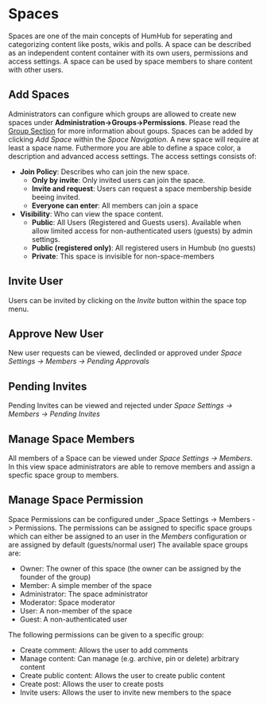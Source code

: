 Spaces
=======

Spaces are one of the main concepts of HumHub for seperating and categorizing content like posts, wikis and polls. A space
can be described as an independent content container with its own users, permissions and access settings.
A space can be used by space members to share content with other users.

## Add Spaces

Administrators can configure which groups are allowed to create new spaces under **Administration->Groups->Permissions**.
Please read the [Group Section](admin-groups.md) for more information about goups.
Spaces can be added by clicking _Add Space_ within the _Space Navigation_. 
A new space will require at least a space name. Futhermore you are able to define a space color, a description and advanced access settings.
The access settings consists of:

- **Join Policy**: Describes who can join the new space.
    - **Only by invite**: Only invited users can join the space.
    - **Invite and request**: Users can request a space membership beside beeing invited.
    - **Everyone can enter**: All members can join a space
- **Visibility**: Who can view the space content.
    - **Public**: All Users (Registered and Guests users). Available when allow limited access for non-authenticated users (guests) by admin settings.
    - **Public (registered only)**: All registered users in Humbub (no guests)
    - **Private**: This space is invisible for non-space-members

## Invite User

Users can be invited by clicking on the _Invite_ button within the space top menu.

## Approve New User

New user requests can be viewed, declinded or approved under _Space Settings -> Members -> Pending Approvals_

## Pending Invites

Pending Invites can be viewed and rejected under _Space Settings -> Members -> Pending Invites_

## Manage Space Members

All members of a Space can be viewed under _Space Settings -> Members_. In this view space administrators are able to remove members
and assign a specfic space group to members.

## Manage Space Permission

Space Permissions can be configured under _Space Settings -> Members -> Permissions.
The permissions can be assigned to specific space groups which can either be assigned
to an user in the _Members_ configuration or are assigned by default (guests/normal user)
The available space groups are:

- Owner: The owner of this space (the owner can be assigned by the founder of the group)
- Member: A simple member of the space 
- Administrator: The space administrator
- Moderator: Space moderator
- User: A non-member of the space
- Guest: A non-authenticated user

The following permissions can be given to a specific group:

- Create comment: Allows the user to add comments
- Manage content: Can manage (e.g. archive, pin or delete) arbitrary content
- Create public content: Allows the user to create public content
- Create post: Allows the user to create posts
- Invite users: Allows the user to invite new members to the space


